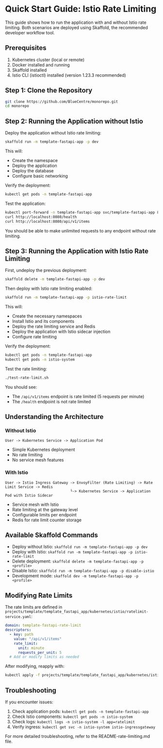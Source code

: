 # Quick Start Guide: Istio Rate Limiting

This guide shows how to run the application with and without Istio rate limiting. Both scenarios are deployed using Skaffold, the recommended developer workflow tool.

## Prerequisites

1. Kubernetes cluster (local or remote)
2. Docker installed and running
3. Skaffold installed
4. Istio CLI (istioctl) installed (version 1.23.3 recommended)

## Step 1: Clone the Repository

```bash
git clone https://github.com/BlueCentre/monorepo.git
cd monorepo
```

## Step 2: Running the Application without Istio

Deploy the application without Istio rate limiting:

```bash
skaffold run -m template-fastapi-app -p dev
```

This will:
- Create the namespace
- Deploy the application
- Deploy the database
- Configure basic networking

Verify the deployment:

```bash
kubectl get pods -n template-fastapi-app
```

Test the application:

```bash
kubectl port-forward -n template-fastapi-app svc/template-fastapi-app 8080:80
curl http://localhost:8080/health
curl http://localhost:8080/api/v1/items
```

You should be able to make unlimited requests to any endpoint without rate limiting.

## Step 3: Running the Application with Istio Rate Limiting

First, undeploy the previous deployment:

```bash
skaffold delete -m template-fastapi-app -p dev
```

Then deploy with Istio rate limiting enabled:

```bash
skaffold run -m template-fastapi-app -p istio-rate-limit
```

This will:
- Create the necessary namespaces
- Install Istio and its components
- Deploy the rate limiting service and Redis
- Deploy the application with Istio sidecar injection
- Configure rate limiting

Verify the deployment:

```bash
kubectl get pods -n template-fastapi-app
kubectl get pods -n istio-system
```

Test the rate limiting:

```bash
./test-rate-limit.sh
```

You should see:
- The `/api/v1/items` endpoint is rate limited (5 requests per minute)
- The `/health` endpoint is not rate limited

## Understanding the Architecture

### Without Istio

```
User -> Kubernetes Service -> Application Pod
```

- Simple Kubernetes deployment
- No rate limiting
- No service mesh features

### With Istio

```
User -> Istio Ingress Gateway -> EnvoyFilter (Rate Limiting) -> Rate Limit Service -> Redis
                              └-> Kubernetes Service -> Application Pod with Istio Sidecar
```

- Service mesh with Istio
- Rate limiting at the gateway level
- Configurable limits per endpoint
- Redis for rate limit counter storage

## Available Skaffold Commands

- Deploy without Istio: `skaffold run -m template-fastapi-app -p dev`
- Deploy with Istio: `skaffold run -m template-fastapi-app -p istio-rate-limit`
- Delete deployment: `skaffold delete -m template-fastapi-app -p <profile>`
- Disable Istio: `skaffold run -m template-fastapi-app -p disable-istio`
- Development mode: `skaffold dev -m template-fastapi-app -p <profile>`

## Modifying Rate Limits

The rate limits are defined in `projects/template/template_fastapi_app/kubernetes/istio/ratelimit-service.yaml`:

```yaml
domain: template-fastapi-rate-limit
descriptors:
  - key: path
    value: "/api/v1/items"
    rate_limit:
      unit: minute
      requests_per_unit: 5
  # Add or modify limits as needed
```

After modifying, reapply with:

```bash
kubectl apply -f projects/template/template_fastapi_app/kubernetes/istio/ratelimit-service.yaml
```

## Troubleshooting

If you encounter issues:

1. Check application pods: `kubectl get pods -n template-fastapi-app`
2. Check Istio components: `kubectl get pods -n istio-system`
3. Check logs: `kubectl logs -n istio-system -l app=ratelimit`
4. Verify ingress: `kubectl get svc -n istio-system istio-ingressgateway`

For more detailed troubleshooting, refer to the README-rate-limiting.md file. 
